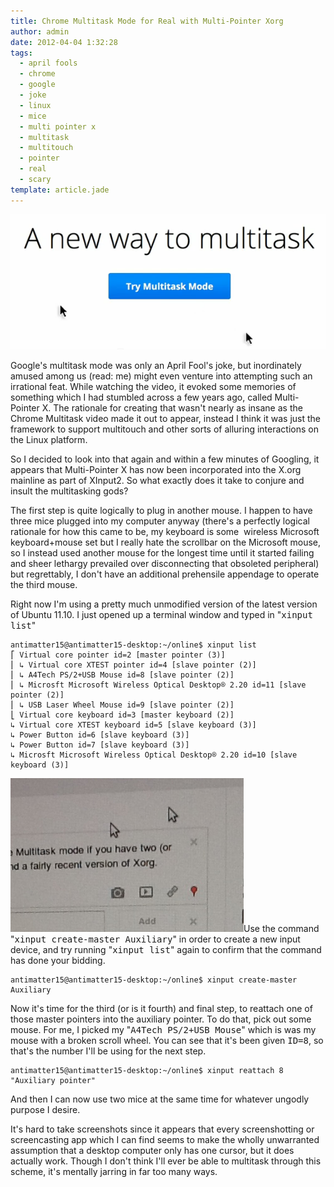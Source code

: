 ```yaml
---
title: Chrome Multitask Mode for Real with Multi-Pointer Xorg
author: admin
date: 2012-04-04 1:32:28
tags: 
  - april fools
  - chrome
  - google
  - joke
  - linux
  - mice
  - multi pointer x
  - multitask
  - multitouch
  - pointer
  - real
  - scary
template: article.jade
---
```


[![](Screenshot.png "Screenshot")](Screenshot.png)

Google's multitask mode was only an April Fool's joke, but inordinately amused among us (read: me) might even venture into attempting such an irrational feat. While watching the video, it evoked some memories of something which I had stumbled across a few years ago, called Multi-Pointer X. The rationale for creating that wasn't nearly as insane as the Chrome Multitask video made it out to appear, instead I think it was just the framework to support multitouch and other sorts of alluring interactions on the Linux platform.

So I decided to look into that again and within a few minutes of Googling, it appears that Multi-Pointer X has now been incorporated into the X.org mainline as part of XInput2\. So what exactly does it take to conjure and insult the multitasking gods?

The first step is quite logically to plug in another mouse. I happen to have three mice plugged into my computer anyway (there's a perfectly logical rationale for how this came to be, my keyboard is some  wireless Microsoft keyboard+mouse set but I really hate the scrollbar on the Microsoft mouse, so I instead used another mouse for the longest time until it started failing and sheer lethargy prevailed over disconnecting that obsoleted peripheral) but regrettably, I don't have an additional prehensile appendage to operate the third mouse.

Right now I'm using a pretty much unmodified version of the latest version of Ubuntu 11.10\. I just opened up a terminal window and typed in "<tt>xinput list</tt>"

    antimatter15@antimatter15-desktop:~/online$ xinput list
    ⎡ Virtual core pointer id=2 [master pointer (3)]
    ⎜ ↳ Virtual core XTEST pointer id=4 [slave pointer (2)]
    ⎜ ↳ A4Tech PS/2+USB Mouse id=8 [slave pointer (2)]
    ⎜ ↳ Microsft Microsoft Wireless Optical Desktop® 2.20 id=11 [slave pointer (2)]
    ⎜ ↳ USB Laser Wheel Mouse id=9 [slave pointer (2)]
    ⎣ Virtual core keyboard id=3 [master keyboard (2)]
    ↳ Virtual core XTEST keyboard id=5 [slave keyboard (3)]
    ↳ Power Button id=6 [slave keyboard (3)]
    ↳ Power Button id=7 [slave keyboard (3)]
    ↳ Microsft Microsoft Wireless Optical Desktop® 2.20 id=10 [slave keyboard (3)]

[![](Screenshot1.png "Screenshot")](Screenshot1.png)Use the command "<tt>xinput create-master Auxiliary</tt>" in order to create a new input device, and try running "<tt>xinput list</tt>" again to confirm that the command has done your bidding.

    antimatter15@antimatter15-desktop:~/online$ xinput create-master Auxiliary

Now it's time for the third (or is it fourth) and final step, to reattach one of those master pointers into the auxiliary pointer. To do that, pick out some mouse. For me, I picked my "<tt>A4Tech PS/2+USB Mouse</tt>" which is was my mouse with a broken scroll wheel. You can see that it's been given <tt>ID=8</tt>, so that's the number I'll be using for the next step.

    antimatter15@antimatter15-desktop:~/online$ xinput reattach 8 "Auxiliary pointer"

And then I can now use two mice at the same time for whatever ungodly purpose I desire.

It's hard to take screenshots since it appears that every screenshotting or screencasting app which I can find seems to make the wholly unwarranted assumption that a desktop computer only has one cursor, but it does actually work. Though I don't think I'll ever be able to multitask through this scheme, it's mentally jarring in far too many ways.
